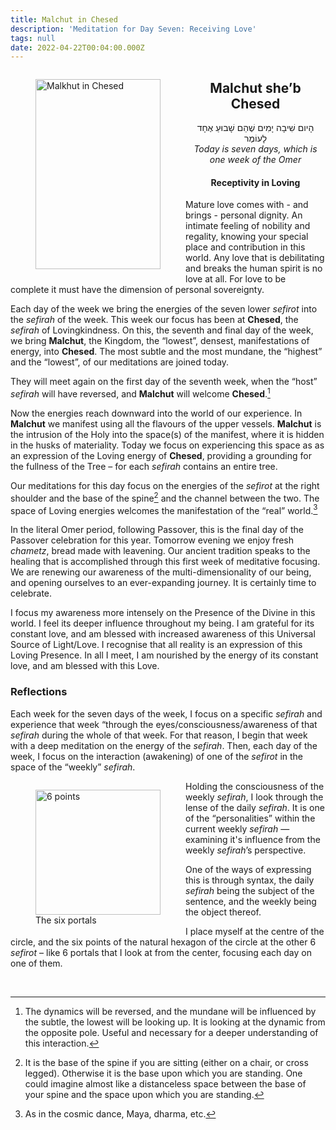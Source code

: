 ```yaml
---
title: Malchut in Chesed
description: 'Meditation for Day Seven: Receiving Love'
tags: null
date: 2022-04-22T00:04:00.000Z
---
```

<a href="https://www.chabad.org/holidays/sefirah/omer-count_cdo/jewish/Count-the-Omer.htm">
<i class="fa fa-file" aria-hidden="true"></i></a>

<figure style='float: left'>
 <a href='/posts/img/freedom/week1/1.7-Malchut_in_Chesed.png' target="blank">
   <img src='/posts/img/freedom/week1/1.7-Malchut_in_Chesed_s.png' alt='Malkhut in Chesed' width='200' height='304' />
 </a>
</figure>

<div style="text-align:center">
<h2>Malchut she’b Chesed</h2>
<p>
<span dir="rtl">הָיום שִׁיבָה יָמִים שֶׁהֵם שָׁבוּעַ אֶחָד לָעוֹמֶר</span>
<br />
<i>Today is seven days, which is one week of the Omer</i>

<h4>Receptivity in Loving</h4>
</div>

<div class="abstract">

Mature love comes with - and brings - personal dignity. An intimate feeling of nobility and regality, knowing your special place and contribution in this world. Any love that is debilitating and breaks the human spirit is no love at all. For love to be complete it must have the dimension of personal sovereignty.

</div>

Each day of the week we bring the energies of the seven lower _sefirot_ into the _sefirah_ of the week. This week our focus has been at **Chesed**, the _sefirah_ of Lovingkindness. On this, the seventh and final day of the week, we bring **Malchut**, the Kingdom, the “lowest”, densest, manifestations of energy, into **Chesed**. The most subtle and the most mundane, the “highest” and the “lowest”, of our meditations are joined today.

They will meet again on the first day of the seventh week, when the “host” _sefirah_ will have reversed, and **Malchut** will welcome **Chesed**.[^1]

Now the energies reach downward into the world of our experience. In **Malchut** we manifest using all the flavours of the upper vessels. **Malchut** is the intrusion of the Holy into the space(s) of the manifest, where it is hidden in the husks of materiality. Today we focus on experiencing this space as as an expression of the Loving energy of **Chesed**, providing a grounding for the fullness of the Tree – for each _sefirah_ contains an entire tree.

Our meditations for this day focus on the energies of the _sefirot_ at the right shoulder and the base of the spine[^2] and the channel between the two. The space of Loving energies welcomes the manifestation of the “real” world.[^3]

In the literal Omer period, following Passover, this is the final day of the Passover celebration for this year. Tomorrow evening we enjoy fresh _chametz_, bread made with leavening. Our ancient tradition speaks to the healing that is accomplished through this first week of meditative focusing. We are renewing our awareness of the multi-dimensionality of our being, and opening ourselves to an ever-expanding journey. It is certainly time to celebrate.

<div class="abstract">

I focus my awareness more intensely on the Presence of the Divine in this world. I feel its deeper influence throughout my being. I am grateful for its constant love, and am blessed with increased awareness of this  Universal Source of Light/Love. I recognise that all reality is an expression of this Loving Presence. In all I meet, I am nourished by the  energy of its constant love, and am blessed with this Love.

</div>

<h3>Reflections</h3>

<div class="block note">

Each week for the seven days of the week, I focus on a specific _sefirah_ and experience that week “through the eyes/consciousness/awareness of that _sefirah_ during the whole of that week. For that reason, I begin that week with a deep meditation on the energy of the _sefirah_. Then, each day of the week, I focus on the interaction (awakening) of one of the _sefirot_ in the space of the “weekly” _sefirah_.

<figure style='float: left'>
  <img src='/posts/img/neshama/six_portals_200x200.jpg' alt='6 points' width='200' height='200' />
  <figcaption>The six portals</figcaption>
</figure>

Holding the consciousness of the weekly _sefirah_, I look through the lense of the daily _sefirah_.  It is one of the “personalities” within the current weekly _sefirah_ &mdash; examining it's influence from the weekly _sefirah_’s perspective.

One of the ways of expressing this is through syntax, the daily _sefirah_ being the subject of the sentence, and the weekly being the object thereof.

I place myself at the centre of the circle, and the six points of the natural hexagon of the circle at the other 6 _sefirot_ – like 6 portals that I look at from the center, focusing each day on one of them.

</div>

<br clear="all"/>

[^1]: The dynamics will be reversed, and the mundane will be influenced by the subtle, the lowest will be looking up. It is looking at the dynamic from the opposite pole. Useful and necessary for a deeper understanding of this interaction.
[^2]: It is the base of the spine if you are sitting (either on a chair, or cross legged). Otherwise it is the base upon which you are standing. One could imagine almost like a distanceless space between the base of your spine and the space upon which you are standing.
[^3]: As in the cosmic dance, Maya, dharma, etc.
